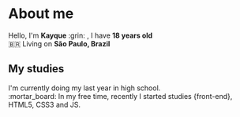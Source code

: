 <h1>About me</h1>
Hello, I'm <strong>Kayque</strong> :grin: , I have <strong>18 years old</strong></br>
🇧🇷 Living on <strong>São Paulo, Brazil</strong> </br>


<h2>My studies</h2>
I'm currently doing my last year in high school.</br>
:mortar_board: In my free time, recently I started studies {front-end}, HTML5, CSS3 and JS.
